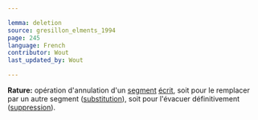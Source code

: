 ```yaml
---

lemma: deletion
source: gresillon_elments_1994
page: 245
language: French
contributor: Wout
last_updated_by: Wout

---
```


**Rature:** opération d'annulation d'un [segment](segment.html) [écrit](writingProduct.html), soit pour le remplacer par un autre segment ([substitution](substitution.html)), soit pour l'évacuer définitivement ([suppression](elimination.html)).

